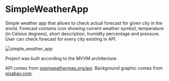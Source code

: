 # SimpleWeatherApp

Simple weather app that allows to check actual forecast for given city in the world. Forecast contains icon showing current weather symbol, temperature (in Celsius degrees), short description, humidity percentage and pressure. User can check forecast for every city existing in API.

![simple_weather_app](https://user-images.githubusercontent.com/56269299/112500007-49e8e300-8d88-11eb-9f7d-10089cac3144.png)

Project was built according to the MVVM architecture. 

API comes from [openweathermap.org/api](openweathermap.org/api). Background graphic comes from [pixabay.com](https://pixabay.com).
